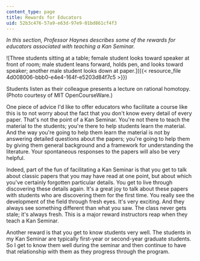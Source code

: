 ```yaml
---
content_type: page
title: Rewards for Educators
uid: 52b3c476-57a9-e63d-97e9-01bd861cf4f3
---
```


_In this section, Professor Haynes describes some of the rewards for educators associated with teaching a Kan Seminar._

![Three students sitting at a table; female student looks toward speaker at front of room; male student leans forward, holds pen, and looks toward speaker; another male student looks down at paper.]({{< resource_file 4d008006-bbb0-e4e4-164f-e5203d84f7c5 >}})

Students listen as their colleague presents a lecture on rational homotopy. (Photo courtesy of MIT OpenCourseWare.)

One piece of advice I'd like to offer educators who facilitate a course like this is to not worry about the fact that you don't know every detail of every paper. That's not the point of a Kan Seminar. You're not there to teach the material to the students; you're there to help students learn the material. And the way you're going to help them learn the material is not by answering detailed questions about the papers; you're going to help them by giving them general background and a framework for understanding the literature. Your spontaneous responses to the papers will also be very helpful.

Indeed, part of the fun of facilitating a Kan Seminar is that you get to talk about classic papers that you may have read at one point, but about which you've certainly forgotten particular details. You get to live through discovering these details again. It's a great joy to talk about these papers with students who are discovering them for the first time. You really see the development of the field through fresh eyes. It's very exciting. And they always see something different than what you saw. The class never gets stale; it's always fresh. This is a major reward instructors reap when they teach a Kan Seminar.

Another reward is that you get to know students very well. The students in my Kan Seminar are typically first-year or second-year graduate students. So I get to know them well during the seminar and then continue to have that relationship with them as they progress through the program.